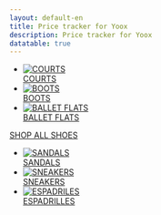 ```yaml
---
layout: default-en
title: Price tracker for Yoox
description: Price tracker for Yoox
datatable: true
---
```


<div class="tiles">
    <ul>
        <li>
            <a href="/uk/categories/courts.html">
                <div class="tile-container">
                    <img class="lazy-loaded" src="https://www.yoox.com/images/items/11/11368540sp_14_f.jpg?width=350&height=490&impolicy=crop&gravity=Center" name="&amp;lid=zoom&amp;lpos=item_photo" title="COURTS" alt="COURTS" itemprop="image">
                    <div class="centered">COURTS</div>
                </div>
            </a>
        </li>
        <li>
            <a href="/uk/categories/boots.html">
                <div class="tile-container">
                    <img class="lazy-loaded" src="https://www.yoox.com/images/items/11/11986669we_14_f.jpg?width=350&height=490&impolicy=crop&gravity=Center" name="&amp;lid=zoom&amp;lpos=item_photo" title="BOOTS" alt="BOOTS" itemprop="image">
                    <div class="centered">BOOTS</div>
                </div>
            </a>
        </li>
        <li>
            <a href="/uk/categories/ballet-flats.html">
                <div class="tile-container">
                    <img class="lazy-loaded" src="https://www.yoox.com/images/items/11/11805089cm_14_f.jpg?width=350&height=490&impolicy=crop&gravity=Center" name="&amp;lid=zoom&amp;lpos=item_photo" title="FLATS" alt="BALLET FLATS" itemprop="image">
                    <div class="centered">BALLET FLATS</div>
                </div>
            </a>
        </li>
    </ul>
    <div class="center-all">
        <a class="shop-all button-text" href="/uk/categories/shoes.html">SHOP ALL SHOES</a>
    </div>
    <ul>
        <li>
            <a href="/uk/categories/sandals.html">
                <div class="tile-container">
                    <img class="lazy-loaded" src="https://www.yoox.com/images/items/11/11692658fh_14_f.jpg?width=350&height=490&impolicy=crop&gravity=Center" name="&amp;lid=zoom&amp;lpos=item_photo" title="SANDALS" alt="SANDALS" itemprop="image">
                    <div class="centered">SANDALS</div>
                </div>
            </a>
        </li>
        <li>
            <a href="/uk/categories/sneakers.html">
                <div class="tile-container">
                    <img class="lazy-loaded" src="https://www.yoox.com/images/items/11/11998539eg_14_f.jpg?width=350&height=490&impolicy=crop&gravity=Center" name="&amp;lid=zoom&amp;lpos=item_photo" title="SNEAKERS" alt="SNEAKERS" itemprop="image">
                    <div class="centered">SNEAKERS</div>
                </div>
            </a>
        </li>
        <li>
            <a href="/uk/categories/espadrilles.html">
                <div class="tile-container">
                    <img class="lazy-loaded" src="https://www.yoox.com/images/items/11/11995797rn_14_f.jpg?width=350&height=490&impolicy=crop&gravity=Center" name="&amp;lid=zoom&amp;lpos=item_photo" title="ESPADRILES" alt="ESPADRILES" itemprop="image">
                    <div class="centered">ESPADRILLES</div>
                </div>
            </a>
        </li>
    </ul>    
</div>

<div style="display: none">
    <div class="datatable-begin">
        <table id="example" class="display" style="width:100%">
            <thead>
                <tr>
                    <th scope="col">Id</th>
                    <th scope="col"></th>
                    <th scope="col">Brand<br><input type="search" id="column2" size="15"/></th>
                    <th scope="col">Category<br><input type="search" id="column3" size="15"/></th>
                    <th scope="col">Size<br><input type="search" id="column4" size="10"/></th>
                    <th scope="col">Colours</th>
                    <th scope="col">Current price</th>
                    <th scope="col">Max price</th>
                    <th scope="col">Min price</th>
                    <th scope="col">Current discount</th>
                </tr>
            </thead>
        </table>
    </div>
</div>